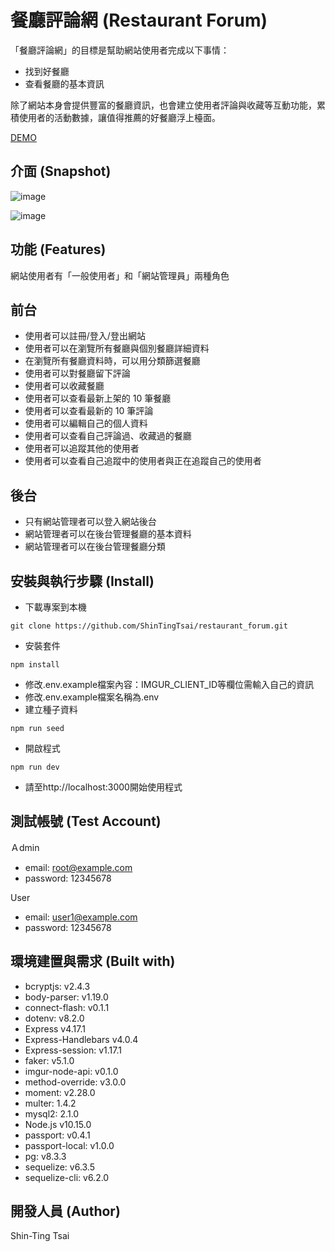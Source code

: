 # 餐廳評論網 (Restaurant Forum)

「餐廳評論網」的目標是幫助網站使用者完成以下事情：
- 找到好餐廳
- 查看餐廳的基本資訊

除了網站本身會提供豐富的餐廳資訊，也會建立使用者評論與收藏等互動功能，累積使用者的活動數據，讓值得推薦的好餐廳浮上檯面。

[DEMO](https://pure-tor-17450.herokuapp.com/)

## 介面 (Snapshot)
![image](https://i.imgur.com/35owPif.png)

![image](https://i.imgur.com/UtWpZvF.png)


## 功能 (Features)

網站使用者有「一般使用者」和「網站管理員」兩種角色

**前台**
---------
- 使用者可以註冊/登入/登出網站
- 使用者可以在瀏覽所有餐廳與個別餐廳詳細資料
- 在瀏覽所有餐廳資料時，可以用分類篩選餐廳
- 使用者可以對餐廳留下評論
- 使用者可以收藏餐廳
- 使用者可以查看最新上架的 10 筆餐廳
- 使用者可以查看最新的 10 筆評論
- 使用者可以編輯自己的個人資料
- 使用者可以查看自己評論過、收藏過的餐廳
- 使用者可以追蹤其他的使用者
- 使用者可以查看自己追蹤中的使用者與正在追蹤自己的使用者

**後台**
---------
- 只有網站管理者可以登入網站後台
- 網站管理者可以在後台管理餐廳的基本資料
- 網站管理者可以在後台管理餐廳分類

## 安裝與執行步驟 (Install)
- 下載專案到本機
```
git clone https://github.com/ShinTingTsai/restaurant_forum.git
```
- 安裝套件
```
npm install
```
- 修改.env.example檔案內容：IMGUR_CLIENT_ID等欄位需輸入自己的資訊
- 修改.env.example檔案名稱為.env
- 建立種子資料
```
npm run seed
```
- 開啟程式
```
npm run dev
```
- 請至http://localhost:3000開始使用程式

## 測試帳號 (Test Account)
Ａdmin
- email: root@example.com
- password: 12345678

User
- email: user1@example.com
- password: 12345678

## 環境建置與需求 (Built with)
- bcryptjs: v2.4.3
- body-parser: v1.19.0
- connect-flash: v0.1.1
- dotenv: v8.2.0
- Express v4.17.1
- Express-Handlebars v4.0.4
- Express-session: v1.17.1
- faker: v5.1.0
- imgur-node-api: v0.1.0
- method-override: v3.0.0
- moment: v2.28.0
- multer: 1.4.2
- mysql2: 2.1.0
- Node.js v10.15.0
- passport: v0.4.1
- passport-local: v1.0.0
- pg: v8.3.3
- sequelize: v6.3.5
- sequelize-cli: v6.2.0

## 開發人員 (Author)
Shin-Ting Tsai
